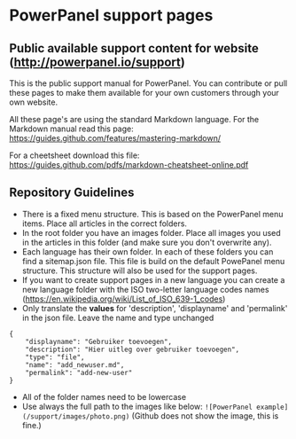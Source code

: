 # PowerPanel support pages

## Public available support content for website (http://powerpanel.io/support)

This is the public support manual for PowerPanel. You can contribute or pull these pages to make them available for your own customers through your own website.

All these page's are using the standard Markdown language. For the Markdown manual read this page: https://guides.github.com/features/mastering-markdown/

For a cheetsheet download this file: https://guides.github.com/pdfs/markdown-cheatsheet-online.pdf

## Repository Guidelines

- There is a fixed menu structure. This is based on the PowerPanel menu items. Place all articles in the correct folders.
- In the root folder you have an images folder. Place all images you used in the articles in this folder (and make sure you don't overwrite any).
- Each language has their own folder. In each of these folders you can find a sitemap.json file. This file is build on the default PowePanel menu structure. This structure will also be used for the support pages. 
- If you want to create support pages in a new language you can create a new language folder with the ISO two-letter language codes names (https://en.wikipedia.org/wiki/List_of_ISO_639-1_codes)
- Only translate the **values** for 'description', 'displayname' and 'permalink' in the json file. Leave the name and type unchanged  
```    
{
    "displayname": "Gebruiker toevoegen",
    "description": "Hier uitleg over gebruiker toevoegen",
    "type": "file",
    "name": "add_newuser.md",
    "permalink": "add-new-user"
}
```
- All of the folder names need to be lowercase
- Use always the full path to the images like below: 
```![PowerPanel example](/support/images/photo.png)``` (Github does not show the image, this is fine.)
